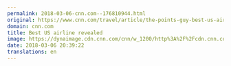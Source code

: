 ```yaml
---
permalink: 2018-03-06-cnn.com--176810944.html
original: https://www.cnn.com/travel/article/the-points-guy-best-us-airlines-2018/index.html
domain: cnn.com
title: Best US airline revealed
image: https://dynaimage.cdn.cnn.com/cnn/w_1200/http%3A%2F%2Fcdn.cnn.com%2Fcnnnext%2Fdam%2Fassets%2F160122122952-air-alaska-plane-super-tease.jpg
date: 2018-03-06 20:39:22
translations: en
---
```



